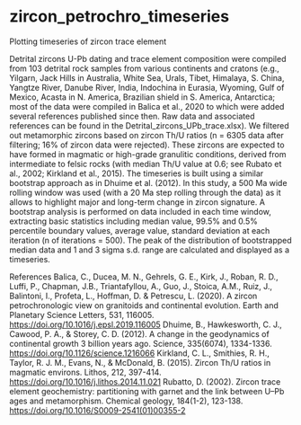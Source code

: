 # zircon_petrochro_timeseries
Plotting timeseries of zircon trace element

Detrital zircons U-Pb dating and trace element composition were compiled from 103 detrital rock samples from various continents and cratons (e.g., Yilgarn, Jack Hills in Australia, White Sea, Urals, Tibet, Himalaya, S. China, Yangtze River, Danube River, India, Indochina in Eurasia, Wyoming, Gulf of Mexico, Acasta in N. America, Brazilian shield in S. America, Antarctica; most of the data were compiled in Balica et al., 2020 to which were added several references published since then. Raw data and associated references can be found in the Detrital_zircons_UPb_trace.xlsx). We filtered out metamorphic zircons based on zircon Th/U ratios (n = 6305 data after filtering; 16% of zircon data were rejected). These zircons are expected to have formed in magmatic or high-grade granulitic conditions, derived from intermediate to felsic rocks (with median Th/U value at 0.6; see Rubato et al., 2002; Kirkland et al., 2015). The timeseries is built using a similar bootstrap approach as in Dhuime et al. (2012). In this study, a 500 Ma wide rolling window was used (with a 20 Ma step rolling through the data) as it allows to highlight major and long-term change in zircon signature. A bootstrap analysis is performed on data included in each time window, extracting basic statistics including median value, 99.5% and 0.5% percentile boundary values, average value, standard deviation at each iteration (n of iterations = 500). The peak of the distribution of bootstrapped median data and 1 and 3 sigma s.d. range are calculated and displayed as a timeseries. 

References
Balica, C., Ducea, M. N., Gehrels, G. E., Kirk, J., Roban, R. D., Luffi, P., Chapman, J.B., Triantafyllou, A., Guo, J., Stoica, A.M., Ruiz, J., Balintoni, I., Profeta, L., Hoffman, D. & Petrescu, L. (2020). A zircon petrochronologic view on granitoids and continental evolution. Earth and Planetary Science Letters, 531, 116005. https://doi.org/10.1016/j.epsl.2019.116005 
Dhuime, B., Hawkesworth, C. J., Cawood, P. A., & Storey, C. D. (2012). A change in the geodynamics of continental growth 3 billion years ago. Science, 335(6074), 1334-1336. https://doi.org/10.1126/science.1216066 
Kirkland, C. L., Smithies, R. H., Taylor, R. J. M., Evans, N., & McDonald, B. (2015). Zircon Th/U ratios in magmatic environs. Lithos, 212, 397-414. https://doi.org/10.1016/j.lithos.2014.11.021
Rubatto, D. (2002). Zircon trace element geochemistry: partitioning with garnet and the link between U–Pb ages and metamorphism. Chemical geology, 184(1-2), 123-138. https://doi.org/10.1016/S0009-2541(01)00355-2 

